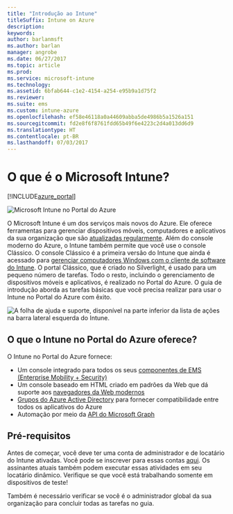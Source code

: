 ```yaml
---
title: "Introdução ao Intune"
titleSuffix: Intune on Azure
description: 
keywords: 
author: barlanmsft
ms.author: barlan
manager: angrobe
ms.date: 06/27/2017
ms.topic: article
ms.prod: 
ms.service: microsoft-intune
ms.technology: 
ms.assetid: 6bfab644-c1e2-4154-a254-e95b9a1d75f2
ms.reviewer: 
ms.suite: ems
ms.custom: intune-azure
ms.openlocfilehash: ef58e46118a0a44609abba5de4986b5a1526a151
ms.sourcegitcommit: fd2e8f6f8761fdd65b49f6e4223c2d4a013dd6d9
ms.translationtype: HT
ms.contentlocale: pt-BR
ms.lasthandoff: 07/03/2017
---
```

# <a name="what-is-microsoft-intune"></a>O que é o Microsoft Intune?

[!INCLUDE[azure_portal](./includes/azure_portal.md)]

![Microsoft Intune no Portal do Azure](./media/generic-intune-azure.png)

O Microsoft Intune é um dos serviços mais novos do Azure. Ele oferece ferramentas para gerenciar dispositivos móveis, computadores e aplicativos da sua organização que são [atualizadas regularmente](whats-new.md). Além do console moderno do Azure, o Intune também permite que você use o console Clássico. O console Clássico é a primeira versão do Intune que ainda é acessado para [gerenciar computadores Windows com o cliente de software do Intune](/intune-classic/deploy-use/pc-management-comparison.md). O portal Clássico, que é criado no Silverlight, é usado para um pequeno número de tarefas. Todo o resto, incluindo o gerenciamento de dispositivos móveis e aplicativos, é realizado no Portal do Azure. O guia de introdução aborda as tarefas básicas que você precisa realizar para usar o Intune no Portal do Azure com êxito.

![A folha de ajuda e suporte, disponível na parte inferior da lista de ações na barra lateral esquerda do Intune.](./media/intune-azure-help-support-closeup.png)

## <a name="what-does-intune-in-the-azure-portal-provide"></a>O que o Intune no Portal do Azure oferece?

O Intune no Portal do Azure fornece:

* Um console integrado para todos os seus [componentes de EMS (Enterprise Mobility + Security)](https://docs.microsoft.com/enterprise-mobility-security)
* Um console baseado em HTML criado em padrões da Web que dá suporte aos [navegadores da Web modernos](supported-devices-browsers.md)
* [Grupos do Azure Active Directory](groups-get-started.md) para fornecer compatibilidade entre todos os aplicativos do Azure
* Automação por meio da [API do Microsoft Graph](intune-graph-apis.md)

## <a name="prerequisites"></a>Pré-requisitos

Antes de começar, você deve ter uma conta de administrador e de locatário do Intune ativadas. Você pode se inscrever para essas contas [aqui](https://portal.office.com/Signup/Signup.aspx?OfferId=40BE278A-DFD1-470a-9EF7-9F2596EA7FF9&dl=INTUNE_A&ali=1#0%20). Os assinantes atuais também podem executar essas atividades em seu locatário dinâmico. Verifique se que você está trabalhando somente em dispositivos de teste!

Também é necessário verificar se você é o administrador global da sua organização para concluir todas as tarefas no guia.
